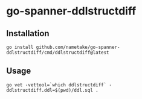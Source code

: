 # go-spanner-ddlstructdiff

## Installation

```console
go install github.com/nametake/go-spanner-ddlstructdiff/cmd/ddlstructdiff@latest
```

## Usage

```console
go vet -vettool=`which ddlstructdiff` -ddlstructdiff.ddl=$(pwd)/ddl.sql .
```
